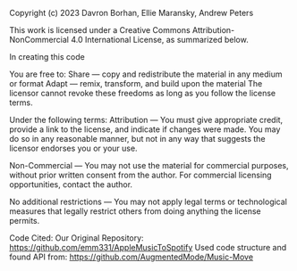 Copyright (c) 2023 Davron Borhan, Ellie Maransky, Andrew Peters

This work is licensed under a Creative Commons Attribution-NonCommercial 4.0 International License, as summarized below. 

In creating this code

You are free to:
Share — copy and redistribute the material in any medium or format
Adapt — remix, transform, and build upon the material
The licensor cannot revoke these freedoms as long as you follow the license terms.

Under the following terms:
Attribution — You must give appropriate credit, provide a link to the license, and indicate if changes were made. You may do so in any reasonable manner, but not in any way that suggests the licensor endorses you or your use.

Non-Commercial — You may not use the material for commercial purposes, without prior written consent from the author. For commercial licensing opportunities, contact the author.

No additional restrictions — You may not apply legal terms or technological measures that legally restrict others from doing anything the license permits.

Code Cited:
Our Original Repository: https://github.com/emm331/AppleMusicToSpotify
Used code structure and found API from: https://github.com/AugmentedMode/Music-Move